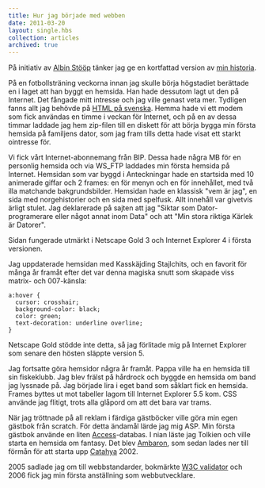 ```yaml
---
title: Hur jag började med webben
date: 2011-03-20
layout: single.hbs
collection: articles
archived: true
---
```

På initiativ av [Albin Stööp](http://bros.nu/hur-borjade-du-med-webben/)
tänker jag ge en kortfattad version av [min
historia](http://madr.se/blog/34).

På en fotbollsträning veckorna innan jag skulle börja högstadiet
berättade en i laget att han byggt en hemsida. Han hade dessutom lagt ut
den på Internet. Det fångade mitt intresse och jag ville genast veta
mer. Tydligen fanns allt jag behövde på [HTML på
svenska](http://monkeytoys.com/htmlkurs/). Hemma hade vi ett modem som
fick användas en timme i veckan för Internet, och på en av dessa timmar
laddade jag hem zip-filen till en diskett för att börja bygga min första
hemsida på familjens dator, som jag fram tills detta hade visat ett
starkt ointresse för.

Vi fick vårt Internet-abonnemang från BIP. Dessa hade några MB för en
personlig hemsida och via WS\_FTP laddades min första hemsida på
Internet. Hemsidan som var byggd i Anteckningar hade en startsida med 10
animerade giffar och 2 frames: en för menyn och en för innehållet, med
två illa matchande bakgrundsbilder. Hemsidan hade en klassisk "vem är
jag", en sida med norgehistorier och en sida med spelfusk. Allt innehåll
var givetvis ärligt stulet. Jag deklarerade på sajten att jag "Siktar
som Dator-programerare eller något annat inom Data" och att "Min stora
riktiga Kärlek är Datorer".

Sidan fungerade utmärkt i Netscape Gold 3 och Internet Explorer 4 i
första versionen.

Jag uppdaterade hemsidan med Kasskäjding Stajlchits, och en favorit för
många år framåt efter det var denna magiska snutt som skapade viss
matrix- och 007-känsla:

    a:hover { 
      cursor: crosshair;
      background-color: black; 
      color: green; 
      text-decoration: underline overline; 
    }

Netscape Gold stödde inte detta, så jag förlitade mig på Internet
Explorer som senare den hösten släppte version 5.

Jag fortsatte göra hemsidor några år framåt. Pappa ville ha en hemsida
till sin fiskeklubb. Jag blev frälst på hårdrock och byggde en hemsida
om band jag lyssnade på. Jag började lira i eget band som såklart fick
en hemsida. Frames byttes ut mot tabeller lagom till Internet Explorer
5.5 kom. CSS använde jag flitigt, trots alla glåpord om att det bara var
trams.

När jag tröttnade på all reklam i färdiga gästböcker ville göra min egen
gästbok från scratch. För detta ändamål lärde jag mig ASP. Min första
gästbok använde en liten
[Access](http://sv.wikipedia.org/wiki/Microsoft_Access)-databas. I nian
läste jag Tolkien och ville starta en hemsida om fantasy. Det blev
[Ambaron](http://replay.waybackmachine.org/20020912190917/http://www14.brinkster.com/fantasykammaren/hufvud.asp),
som sedan lades ner till förmån för att starta upp
[Catahya](http://www.catahya.net/omcatahya.asp) 2002.

2005 sadlade jag om till webbstandarder, bokmärkte [W3C
validator](http://validator.w3.org) och 2006 fick jag min första
anställning som webbutvecklare.